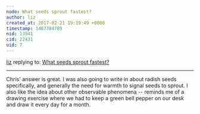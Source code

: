 ```yaml
---
node: What seeds sprout fastest?
author: liz
created_at: 2017-02-21 19:19:49 +0000
timestamp: 1487704789
nid: 13941
cid: 22431
uid: 7
---
```




[liz](../profile/liz) replying to: [What seeds sprout fastest?](../notes/warren/02-18-2017/what-seeds-sprout-fastest)

----
Chris' answer is great. I was also going to write in about radish seeds specifically, and generally the need for warmth to signal seeds to sprout. I also like the idea about other observable phenomena -- reminds me of a drawing exercise where we had to keep a green bell pepper on our desk and draw it every day for a month. 